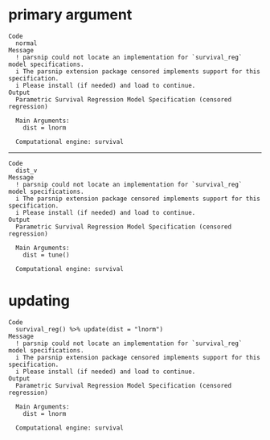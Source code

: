 # primary argument

    Code
      normal
    Message
      ! parsnip could not locate an implementation for `survival_reg` model specifications.
      i The parsnip extension package censored implements support for this specification.
      i Please install (if needed) and load to continue.
    Output
      Parametric Survival Regression Model Specification (censored regression)
      
      Main Arguments:
        dist = lnorm
      
      Computational engine: survival 
      

---

    Code
      dist_v
    Message
      ! parsnip could not locate an implementation for `survival_reg` model specifications.
      i The parsnip extension package censored implements support for this specification.
      i Please install (if needed) and load to continue.
    Output
      Parametric Survival Regression Model Specification (censored regression)
      
      Main Arguments:
        dist = tune()
      
      Computational engine: survival 
      

# updating

    Code
      survival_reg() %>% update(dist = "lnorm")
    Message
      ! parsnip could not locate an implementation for `survival_reg` model specifications.
      i The parsnip extension package censored implements support for this specification.
      i Please install (if needed) and load to continue.
    Output
      Parametric Survival Regression Model Specification (censored regression)
      
      Main Arguments:
        dist = lnorm
      
      Computational engine: survival 
      

